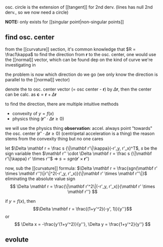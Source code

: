 osc. circle is the extension of [[tangent]] for 2nd derv. (lines has null 2nd derv., so we now need a circle)

**NOTE:** only exists for [[singular point|non-singular points]]

## find osc. center
from the [[curvature]] section, it's common knowledge that $R = \frac1\kappa$
to find the direction from $\mathbf r$ to the osc. center, one would use the [[normal]] vector, which can be found dep on the kind of curve we're investigating in

the problem is now which direction do we go (we only know the direction is parallel to the [[normal]] vector)

denote the to osc. center vector (= osc center - $\mathbf r$) by $\Delta \mathbf r$, then the center can be calc. as $\mathbf c = \mathbf r + \Delta \mathbf r$

to find the direction, there are multiple intuitive methods
- convexity of $y=f(x)$
- physics thing ($\mathbf r'' \cdot \Delta \mathbf r \ge 0$)

we will use the physics thing
**observation**: accel. always point "towards" the osc. center ($\mathbf r'' \cdot \Delta \mathbf r \ge 0$) (centripetal acceleration is a thing)
the reason stems from the convexity thing but no one cares

let $\Delta \mathbf r = \frac s {\|\mathbf r'\|\kappa}(-r'_y, r'_x)^T$, $s$ be the sign variable
then $\mathbf r'' \cdot \Delta \mathbf r = \frac s {\|\mathbf r'\|\kappa} r' \times r''$ => $s = sgn(\mathbf r' \times \mathbf r'')$

now, sub the [[curvature]] formula: $\Delta \mathbf r = \frac{sgn(\mathbf r' \times \mathbf r'')\|r'\|^2(-r'_y, r'_x)}{\|\mathbf r' \times \mathbf r''\|}$
eliminating the absolute value sign
$$
\Delta \mathbf r = \frac{\|\mathbf r'^2\|(-r'_y, r'_x)}{\mathbf r' \times \mathbf r''}
$$

if $y=f(x)$, then 
$$\Delta \mathbf r = \frac{(1+y'^2)(-y', 1)}{y''}$$
or
$$
\Delta x = -\frac{y'(1+y'^2)}{y''}, \Delta y = \frac{1+y'^2}{y''}
$$


## evolute